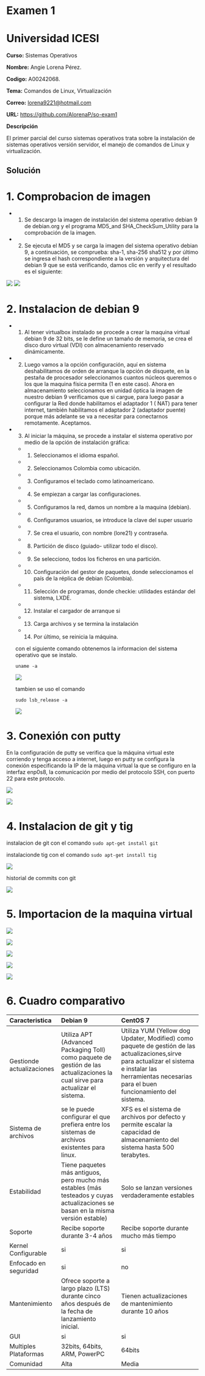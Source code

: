 
# **Examen 1** 

# **Universidad ICESI**

**Curso:** Sistemas Operativos

**Nombre:** Angie Lorena Pérez.

**Codigo:** A00242068.

**Tema:** Comandos de Linux, Virtualización

**Correo:** lorena9221@hotmail.com

**URL:**  https://github.com/AlorenaP/so-exam1

**Descripción**

El primer parcial del curso sistemas operativos trata sobre la instalación de sistemas operativos versión servidor, el manejo de comandos de Linux y virtualización.

## Solución

# 1. Comprobacion de imagen

  - 1.	Se descargo la imagen de instalación del sistema operativo debian 9 de debian.org y el programa MD5_and SHA_CheckSum_Utility para la comprobación de la imagen. 
  
  - 2.	Se ejecuta el MD5 y se carga la imagen del sistema operativo debian 9, a continuación, se comprueba: sha-1, sha-256 sha512 y por último se ingresa el hash correspondiente a la versión y arquitectura del debian 9 que se está verificando, damos clic en verify y el resultado es el siguiente: 
  
  ![](imagenes/2018-03-29%20(1).png)
  ![](imagenes/2018-03-29.png)


# 2.  Instalacion de debian 9

- 1.	Al tener virtualbox instalado se procede a crear la maquina virtual debian 9 de 32 bits, se le define un tamaño de memoria, se crea el disco duro virtual (VDI) con almacenamiento reservado dinámicamente.

- 2.	Luego vamos a la opción configuración, aquí en sistema deshabilitamos de orden de arranque la opción de disquete, en la pestaña de procesador seleccionamos cuantos núcleos queremos o los que la maquina física permita (1 en este caso). Ahora en almacenamiento seleccionamos en unidad óptica la imagen de nuestro debian 9 verificamos que si cargue, para luego pasar a configurar la Red donde habilitamos el adaptador 1 ( NAT) para tener internet, también habilitamos el adaptador 2 (adaptador puente) porque más adelante se va a necesitar para conectarnos remotamente. Aceptamos.
- 3.	Al iniciar la máquina, se procede a instalar el sistema operativo por medio de la opción de instalación gráfica: 
  - 1.	Seleccionamos el idioma español.
  - 2.	Seleccionamos Colombia como ubicación.
  - 3.	Configuramos el teclado como latinoamericano.
  - 4.	Se empiezan a cargar las configuraciones.
  - 5.	Configuramos la red, damos un nombre a la maquina (debian).
  - 6.	Configuramos usuarios, se introduce la clave del super usuario
  - 7.	Se crea el usuario, con nombre (lore21) y contraseña.
  - 8.	Partición de disco (guiado- utilizar todo el disco).
  - 9.	Se selecciono, todos los ficheros en una partición.
  - 10.	Configuración del gestor de paquetes, donde seleccionamos el país de la réplica de debian (Colombia).
  - 11.	Selección de programas, donde checkie: utilidades estándar del sistema, LXDE.
  - 12.	Instalar el cargador de arranque <GRUP> si
  - 13.	Carga archivos y se termina la instalación
  - 14.	Por último, se reinicia la máquina.
  
  con el siguiente comando obtenemos la informacion del sistema operativo que se instalo.
  
  `uname -a`
  
  ![](imagenes/2018-03-30.png)
  
   tambien se uso el comando
   
   `sudo lsb_release -a`
   
   ![](imagenes/2018-03-30%20(2).png)
   
  
# 3.	Conexión con putty
  En la configuración de putty se verifica que la máquina virtual este corriendo y tenga acceso a internet, luego en putty se configura la conexión especificando la IP de la máquina virtual la que se configuro en la interfaz enp0s8, la comunicación por medio del protocolo SSH, con puerto 22 para este protocolo.
  
  ![](imagenes/2018-03-31.png)
  
  ![](imagenes/2018-04-02.png)
  
 # 4.  Instalacion de git y tig 
  
   instalacion de git con el comando `sudo apt-get install git`
   
   instalacionde tig con el comando `sudo apt-get install tig`
 
  ![](imagenes/2018-03-31%20(5).png)
  
  historial de commits con git
  
  ![](imagenes/tig.png)
 
 
 # 5.  Importacion de la maquina virtual
 
  
  ![](imagenes/Captura%20de%20pantalla%20de%202018-04-04%2009-51-45.png)
  
  ![](imagenes/Captura%20de%20pantalla%20de%202018-04-04%2009-52-14.png)
  
  ![](imagenes/Captura%20de%20pantalla%20de%202018-04-04%2009-53-05.png)
  
  ![](imagenes/Captura%20de%20pantalla%20de%202018-04-04%2009-59-38.png)
  
  ![](imagenes/Captura%20de%20pantalla%20de%202018-04-04%2009-36-50.png)
  
  
  # 6. Cuadro comparativo
  
  
  | **Caracteristica** | **Debian 9** | **CentOS 7** |
  | :----------------- | :------------ | :------------|
  | Gestionde actualizaciones | Utiliza  APT (Advanced Packaging Toll) como paquete de gestión de las actualizaciones la cual sirve para actualizar el sistema. | Utiliza YUM (Yellow dog Updater, Modified) como paquete de gestión de las actualizaciones,sirve para actualizar el sistema e instalar las herramientas necesarias para el buen funcionamiento del sistema. |
  | Sistema de archivos | se le puede configurar el que prefiera entre los sistemas de archivos existentes para linux. | XFS es el sistema de archivos por defecto y permite escalar la capacidad de almacenamiento del sistema hasta 500 terabytes. |
  | Estabilidad | Tiene paquetes más antiguos, pero mucho más estables (más testeados y cuyas actualizaciones se basan en la misma versión estable) | Solo se lanzan versiones verdaderamente estables |
  | Soporte | Recibe soporte durante 3-4 años | Recibe soporte durante mucho más tiempo |
  | Kernel Configurable | si | si |
  |Enfocado en seguridad | si | no |
  | Mantenimiento | Ofrece soporte a largo plazo (LTS) durante cinco años después de la fecha de lanzamiento inicial. | Tienen actualizaciones de mantenimiento durante 10 años |
  | GUI | si | si |
  | Multiples Plataformas | 32bits, 64bits, ARM, PowerPC | 64bits |
  | Comunidad| Alta | Media |

